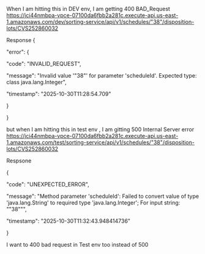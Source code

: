 When I am hitting this in DEV env, I am getting 400 BAD_Request
https://jci44nmbpa-vpce-07100da6fbb2a281c.execute-api.us-east-1.amazonaws.com/dev/sorting-service/api/v1/schedules/"38"/disposition-lots/CVS252860032

Response
{

"error": {

"code": "INVALID_REQUEST",

"message": "Invalid value '"38"' for parameter 'scheduleId'. Expected type: class java.lang.Integer",

"timestamp": "2025-10-30T11:28:54.709"

}

}

but when I am hitting this in test env , I am gitting 500 Internal Server error
https://jci44nmbpa-vpce-07100da6fbb2a281c.execute-api.us-east-1.amazonaws.com/test/sorting-service/api/v1/schedules/"38"/disposition-lots/CVS252860032

Respsone

{

"code": "UNEXPECTED_ERROR",

"message": "Method parameter 'scheduleId': Failed to convert value of type 'java.lang.String' to required type 'java.lang.Integer'; For input string: ""38""",

"timestamp": "2025-10-30T11:32:43.948414736"

}

I want to 400 bad request in Test env too instead of 500
